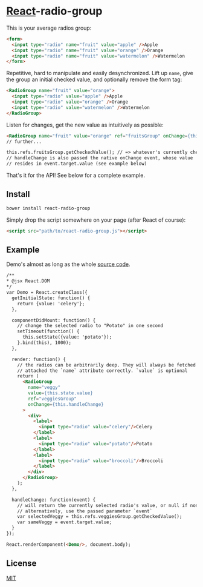 # [React](http://facebook.github.io/react/)-radio-group

This is your average radios group:

```html
<form>
  <input type="radio" name="fruit" value="apple" />Apple
  <input type="radio" name="fruit" value="orange" />Orange
  <input type="radio" name="fruit" value="watermelon" />Watermelon
</form>
```

Repetitive, hard to manipulate and easily desynchronized.
Lift up `name`, give the group an initial checked value, and optionally remove the form tag:

```html
<RadioGroup name="fruit" value="orange">
  <input type="radio" value="apple" />Apple
  <input type="radio" value="orange" />Orange
  <input type="radio" value="watermelon" />Watermelon
</RadioGroup>
```

Listen for changes, get the new value as intuitively as possible:

```html
<RadioGroup name="fruit" value="orange" ref="fruitsGroup" onChange={this.handleChange}>
// further...

this.refs.fruitsGroup.getCheckedValue(); // => whatever's currently checked
// handleChange is also passed the native onChange event, whose value
// resides in event.target.value (see example below)
```

That's it for the API! See below for a complete example.

## Install

```sh
bower install react-radio-group
```

Simply drop the script somewhere on your page (after React of course):

```html
<script src="path/to/react-radio-group.js"></script>
```

## Example

Demo's almost as long as the whole [source code](https://github.com/chenglou/react-radiogroup/blob/master/react-radiogroup.jsx).

```html
/**
* @jsx React.DOM
*/
var Demo = React.createClass({
  getInitialState: function() {
    return {value: 'celery'};
  },

  componentDidMount: function() {
    // change the selected radio to "Potato" in one second
    setTimeout(function() {
      this.setState({value: 'potato'});
    }.bind(this), 1000);
  },

  render: function() {
    // the radios can be arbitrarily deep. They will always be fetched and
    // attached the `name` attribute correctly. `value` is optional
    return (
      <RadioGroup
        name="veggy"
        value={this.state.value}
        ref="veggiesGroup"
        onChange={this.handleChange}
      >
        <div>
          <label>
            <input type="radio" value="celery"/>Celery
          </label>
          <label>
            <input type="radio" value="potato"/>Potato
          </label>
          <label>
            <input type="radio" value="broccoli"/>Broccoli
          </label>
        </div>
      </RadioGroup>
    );
  },

  handleChange: function(event) {
    // will return the currently selected radio's value, or null if none
    // alternatively, use the passed parameter `event`
    var selectedVeggy = this.refs.veggiesGroup.getCheckedValue();
    var sameVeggy = event.target.value;
  }
});

React.renderComponent(<Demo/>, document.body);
```

## License

[MIT](./LICENSE)
